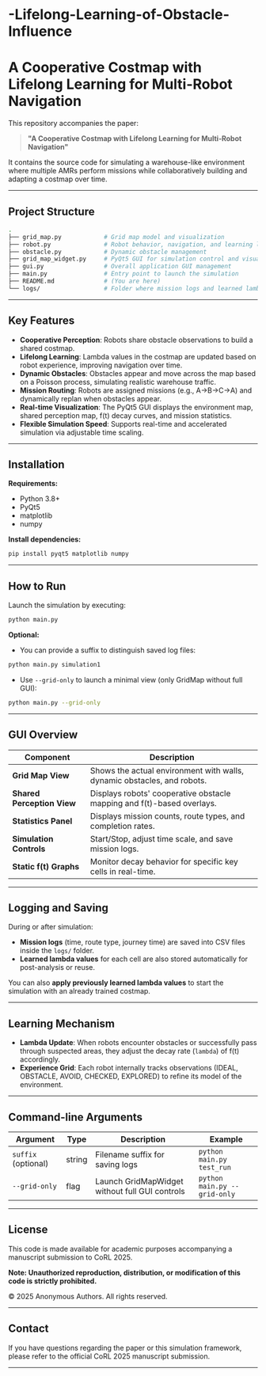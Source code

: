 # -Lifelong-Learning-of-Obstacle-Influence

# A Cooperative Costmap with Lifelong Learning for Multi-Robot Navigation

This repository accompanies the paper:

> **"A Cooperative Costmap with Lifelong Learning for Multi‑Robot Navigation"** 

It contains the source code for simulating a warehouse-like environment where multiple AMRs perform missions while collaboratively building and adapting a costmap over time.

---

## Project Structure

```bash
.
├── grid_map.py            # Grid map model and visualization
├── robot.py               # Robot behavior, navigation, and learning logic
├── obstacle.py            # Dynamic obstacle management
├── grid_map_widget.py     # PyQt5 GUI for simulation control and visualization
├── gui.py                 # Overall application GUI management
├── main.py                # Entry point to launch the simulation
├── README.md              # (You are here)
└── logs/                  # Folder where mission logs and learned lambda values are saved
```

---

## Key Features

- **Cooperative Perception**: Robots share obstacle observations to build a shared costmap.
- **Lifelong Learning**: Lambda values in the costmap are updated based on robot experience, improving navigation over time.
- **Dynamic Obstacles**: Obstacles appear and move across the map based on a Poisson process, simulating realistic warehouse traffic.
- **Mission Routing**: Robots are assigned missions (e.g., A→B→C→A) and dynamically replan when obstacles appear.
- **Real-time Visualization**: The PyQt5 GUI displays the environment map, shared perception map, f(t) decay curves, and mission statistics.
- **Flexible Simulation Speed**: Supports real-time and accelerated simulation via adjustable time scaling.

---

## Installation

**Requirements:**

- Python 3.8+
- PyQt5
- matplotlib
- numpy

**Install dependencies:**

```bash
pip install pyqt5 matplotlib numpy
```

---

## How to Run

Launch the simulation by executing:

```bash
python main.py
```

**Optional:**

- You can provide a suffix to distinguish saved log files:

```bash
python main.py simulation1
```

- Use `--grid-only` to launch a minimal view (only GridMap without full GUI):

```bash
python main.py --grid-only
```

---

## GUI Overview

| Component                  | Description                                                              |
|-----------------------------|--------------------------------------------------------------------------|
| **Grid Map View**           | Shows the actual environment with walls, dynamic obstacles, and robots. |
| **Shared Perception View**  | Displays robots' cooperative obstacle mapping and f(t)-based overlays.  |
| **Statistics Panel**        | Displays mission counts, route types, and completion rates.             |
| **Simulation Controls**     | Start/Stop, adjust time scale, and save mission logs.                    |
| **Static f(t) Graphs**       | Monitor decay behavior for specific key cells in real-time.             |

---

## Logging and Saving

During or after simulation:

- **Mission logs** (time, route type, journey time) are saved into CSV files inside the `logs/` folder.
- **Learned lambda values** for each cell are also stored automatically for post-analysis or reuse.

You can also **apply previously learned lambda values** to start the simulation with an already trained costmap.

---

## Learning Mechanism

- **Lambda Update**: When robots encounter obstacles or successfully pass through suspected areas, they adjust the decay rate (`lambda`) of f(t) accordingly.
- **Experience Grid**: Each robot internally tracks observations (IDEAL, OBSTACLE, AVOID, CHECKED, EXPLORED) to refine its model of the environment.

---

## Command-line Arguments

| Argument           | Type    | Description                                   | Example                         |
|--------------------|---------|-----------------------------------------------|---------------------------------|
| `suffix` (optional) | string  | Filename suffix for saving logs               | `python main.py test_run`       |
| `--grid-only`       | flag    | Launch GridMapWidget without full GUI controls| `python main.py --grid-only`    |

---

## License

This code is made available for academic purposes accompanying a manuscript submission to CoRL 2025.

**Note: Unauthorized reproduction, distribution, or modification of this code is strictly prohibited.**

© 2025 Anonymous Authors. All rights reserved.

---

## Contact

If you have questions regarding the paper or this simulation framework, please refer to the official CoRL 2025 manuscript submission.

---
